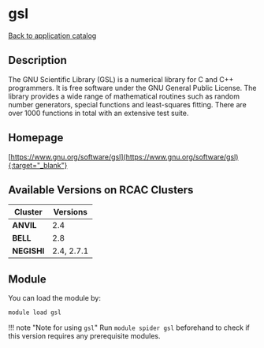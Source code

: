 # gsl

[Back to application catalog](../app_catalog.md)

## Description

The GNU Scientific Library (GSL) is a numerical library for C and C++ programmers. It is free software under the GNU General Public License. The library provides a wide range of mathematical routines such as random number generators, special functions and least-squares fitting. There are over 1000 functions in total with an extensive test suite.

## Homepage

[https://www.gnu.org/software/gsl](https://www.gnu.org/software/gsl){:target="_blank"}

## Available Versions on RCAC Clusters

|Cluster|Versions|
|---|---|
**ANVIL**|2.4
**BELL**|2.8
**NEGISHI**|2.4, 2.7.1

## Module

You can load the module by:

```bash
module load gsl
```

!!! note "Note for using `gsl`"
    Run `module spider gsl` beforehand to check if this version requires any prerequisite modules.
